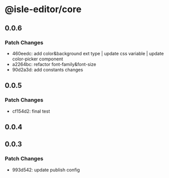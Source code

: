 # @isle-editor/core

## 0.0.6

### Patch Changes

- 460eedc: add color&background ext type | update css variable | update color-picker component
- a2264bc: refactor font-family&font-size
- 90d2a3d: add constants changes

## 0.0.5

### Patch Changes

- cf154d2: final test

## 0.0.4

## 0.0.3

### Patch Changes

- 993d542: update publish config

